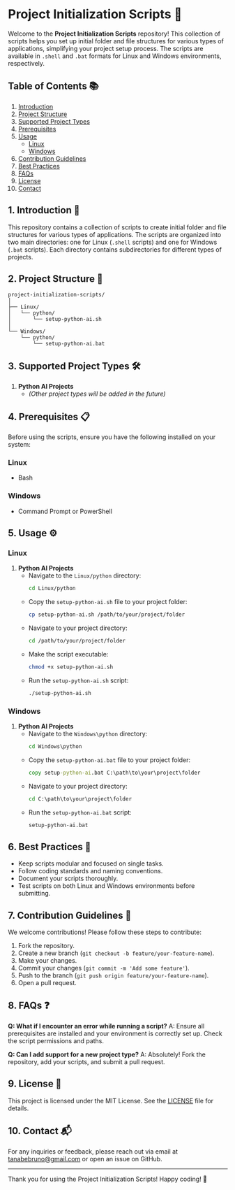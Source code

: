 # Project Initialization Scripts 🚀

Welcome to the **Project Initialization Scripts** repository! This collection of scripts helps you set up initial folder and file structures for various types of applications, simplifying your project setup process. The scripts are available in `.shell` and `.bat` formats for Linux and Windows environments, respectively.

## Table of Contents 📚

1. [Introduction](#introduction)
2. [Project Structure](#project-structure)
3. [Supported Project Types](#supported-project-types)
4. [Prerequisites](#prerequisites)
5. [Usage](#usage)
   - [Linux](#linux)
   - [Windows](#windows)
6. [Contribution Guidelines](#contribution-guidelines)
7. [Best Practices](#best-practices)
8. [FAQs](#faqs)
9. [License](#license)
10. [Contact](#contact)

## 1. Introduction 🌟

This repository contains a collection of scripts to create initial folder and file structures for various types of applications. The scripts are organized into two main directories: one for Linux (`.shell` scripts) and one for Windows (`.bat` scripts). Each directory contains subdirectories for different types of projects.

## 2. Project Structure 📁

```plaintext
project-initialization-scripts/
│
├── Linux/
│   └── python/
│       └── setup-python-ai.sh
│
└── Windows/
    └── python/
        └── setup-python-ai.bat
```

## 3. Supported Project Types 🛠️

1. **Python AI Projects**
   - *(Other project types will be added in the future)*

## 4. Prerequisites 📋

Before using the scripts, ensure you have the following installed on your system:

### Linux
- Bash

### Windows
- Command Prompt or PowerShell

## 5. Usage ⚙️

### Linux

1. **Python AI Projects**
   - Navigate to the `Linux/python` directory:
     ```sh
     cd Linux/python
     ```
   - Copy the `setup-python-ai.sh` file to your project folder:
     ```sh
     cp setup-python-ai.sh /path/to/your/project/folder
     ```
   - Navigate to your project directory:
     ```sh
     cd /path/to/your/project/folder
     ```
   - Make the script executable:
     ```sh
     chmod +x setup-python-ai.sh
     ```
   - Run the `setup-python-ai.sh` script:
     ```sh
     ./setup-python-ai.sh
     ```

### Windows

1. **Python AI Projects**
   - Navigate to the `Windows\python` directory:
     ```cmd
     cd Windows\python
     ```
   - Copy the `setup-python-ai.bat` file to your project folder:
     ```cmd
     copy setup-python-ai.bat C:\path\to\your\project\folder
     ```
   - Navigate to your project directory:
     ```cmd
     cd C:\path\to\your\project\folder
     ```
   - Run the `setup-python-ai.bat` script:
     ```cmd
     setup-python-ai.bat
     ```

## 6. Best Practices 🌟

- Keep scripts modular and focused on single tasks.
- Follow coding standards and naming conventions.
- Document your scripts thoroughly.
- Test scripts on both Linux and Windows environments before submitting.


## 7. Contribution Guidelines 🤝

We welcome contributions! Please follow these steps to contribute:

1. Fork the repository.
2. Create a new branch (`git checkout -b feature/your-feature-name`).
3. Make your changes.
4. Commit your changes (`git commit -m 'Add some feature'`).
5. Push to the branch (`git push origin feature/your-feature-name`).
6. Open a pull request.

## 8. FAQs ❓

**Q: What if I encounter an error while running a script?**
A: Ensure all prerequisites are installed and your environment is correctly set up. Check the script permissions and paths.

**Q: Can I add support for a new project type?**
A: Absolutely! Fork the repository, add your scripts, and submit a pull request.

## 9. License 📄

This project is licensed under the MIT License. See the [LICENSE](https://github.com/BrunoTanabe/project-initialization-scripts/blob/main/LICENSE) file for details.

## 10. Contact 📬

For any inquiries or feedback, please reach out via email at [tanabebruno@gmail.com](mailto:tanabebruno@gmail.com) or open an issue on GitHub.

---

Thank you for using the Project Initialization Scripts! Happy coding! 🎉